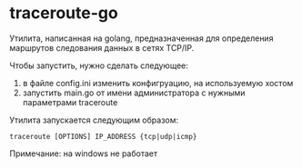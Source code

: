 # traceroute-go
Утилита, написанная на golang, предназначенная для определения маршрутов следования данных в сетях TCP/IP.

Чтобы запустить, нужно сделать следующее:

1. в файле config.ini изменить конфигруацию, на используемую хостом
2. запустить main.go от имени администратора с нужными параметрами traceroute

Утилита запускается следующим образом:
```
traceroute [OPTIONS] IP_ADDRESS {tcp|udp|icmp}
```

Примечание: на windows не работает
